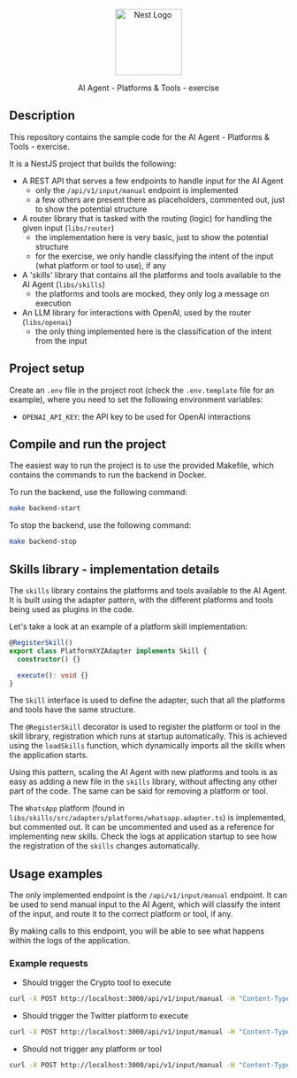 <p align="center">
  <a href="http://nestjs.com/" target="blank"><img src="https://nestjs.com/img/logo-small.svg" width="120" alt="Nest Logo" /></a>
</p>

<p align="center">AI Agent - Platforms & Tools - exercise</p>

## Description

This repository contains the sample code for the AI Agent - Platforms & Tools - exercise.

It is a NestJS project that builds the following:
- A REST API that serves a few endpoints to handle input for the AI Agent
  - only the `/api/v1/input/manual` endpoint is implemented
  - a few others are present there as placeholders, commented out, just to show the potential structure
- A router library that is tasked with the routing (logic) for handling the given input (`libs/router`)
  - the implementation here is very basic, just to show the potential structure
  - for the exercise, we only handle classifying the intent of the input (what platform or tool to use), if any
- A 'skills' library that contains all the platforms and tools available to the AI Agent (`libs/skills`)
  - the platforms and tools are mocked, they only log a message on execution
- An LLM library for interactions with OpenAI, used by the router (`libs/openai`)
  - the only thing implemented here is the classification of the intent from the input

## Project setup

Create an `.env` file in the project root (check the `.env.template` file for an example),
where you need to set the following environment variables:
- `OPENAI_API_KEY`: the API key to be used for OpenAI interactions

## Compile and run the project

The easiest way to run the project is to use the provided Makefile,
which contains the commands to run the backend in Docker.

To run the backend, use the following command:
```bash
make backend-start
```

To stop the backend, use the following command:
```bash
make backend-stop
```

## Skills library - implementation details

The `skills` library contains the platforms and tools available to the AI Agent.
It is built using the adapter pattern, with the different platforms and tools being used as plugins in the code.

Let's take a look at an example of a platform skill implementation:
```typescript
@RegisterSkill()
export class PlatformXYZAdapter implements Skill {
  constructor() {}

  execute(): void {}
}
```

The `Skill` interface is used to define the adapter, such that all the platforms and tools have the same structure.

The `@RegisterSkill` decorator is used to register the platform or tool in the skill library, registration which runs
at startup automatically.
This is achieved using the `loadSkills` function, which dynamically imports all the skills when the application starts.

Using this pattern, scaling the AI Agent with new platforms and tools is as easy as adding a new file in the
`skills` library, without affecting any other part of the code.
The same can be said for removing a platform or tool.

The `WhatsApp` platform (found in `libs/skills/src/adapters/platforms/whatsapp.adapter.ts`) is implemented,
but commented out.
It can be uncommented and used as a reference for implementing new skills.
Check the logs at application startup to see how the registration of the `skills` changes automatically.

## Usage examples

The only implemented endpoint is the `/api/v1/input/manual` endpoint.
It can be used to send manual input to the AI Agent, which will classify the intent of the input,
and route it to the correct platform or tool, if any.

By making calls to this endpoint, you will be able to see what happens within the logs of the application.

### Example requests

- Should trigger the Crypto tool to execute
```bash
curl -X POST http://localhost:3000/api/v1/input/manual -H "Content-Type: application/json" -d '{"command": "Execute a crypto exchange tonight"}'
```

- Should trigger the Twitter platform to execute
```bash
curl -X POST http://localhost:3000/api/v1/input/manual -H "Content-Type: application/json" -d '{"command": "Post a message on Twitter"}'
```

- Should not trigger any platform or tool
```bash
curl -X POST http://localhost:3000/api/v1/input/manual -H "Content-Type: application/json" -d '{"command": "This is a random command"}'
```
